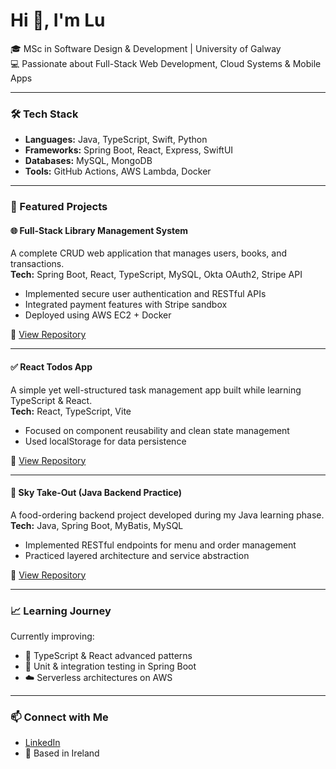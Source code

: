 # Hi 👋, I'm Lu

🎓 MSc in Software Design & Development | University of Galway  
💻 Passionate about Full-Stack Web Development, Cloud Systems & Mobile Apps  

---

### 🛠️ Tech Stack
- **Languages:** Java, TypeScript, Swift, Python  
- **Frameworks:** Spring Boot, React, Express, SwiftUI  
- **Databases:** MySQL, MongoDB  
- **Tools:** GitHub Actions, AWS Lambda, Docker  

---

### 🚀 Featured Projects

#### 🌐 Full-Stack Library Management System
A complete CRUD web application that manages users, books, and transactions.  
**Tech:** Spring Boot, React, TypeScript, MySQL, Okta OAuth2, Stripe API  
- Implemented secure user authentication and RESTful APIs  
- Integrated payment features with Stripe sandbox  
- Deployed using AWS EC2 + Docker  

🔗 [View Repository](https://github.com/yourusername/full-stack-library-project)

---

#### ✅ React Todos App
A simple yet well-structured task management app built while learning TypeScript & React.  
**Tech:** React, TypeScript, Vite  
- Focused on component reusability and clean state management  
- Used localStorage for data persistence  

🔗 [View Repository](https://github.com/yourusername/react-todos)

---

#### 🍔 Sky Take-Out (Java Backend Practice)
A food-ordering backend project developed during my Java learning phase.  
**Tech:** Java, Spring Boot, MyBatis, MySQL  
- Implemented RESTful endpoints for menu and order management  
- Practiced layered architecture and service abstraction  

🔗 [View Repository](https://github.com/yourusername/sky-take-out)

---

### 📈 Learning Journey
Currently improving:
- 🧩 TypeScript & React advanced patterns  
- 🧪 Unit & integration testing in Spring Boot  
- ☁️ Serverless architectures on AWS  

---

### 📫 Connect with Me
- [LinkedIn](https://www.linkedin.com/in/your-link)
- 📍 Based in Ireland
